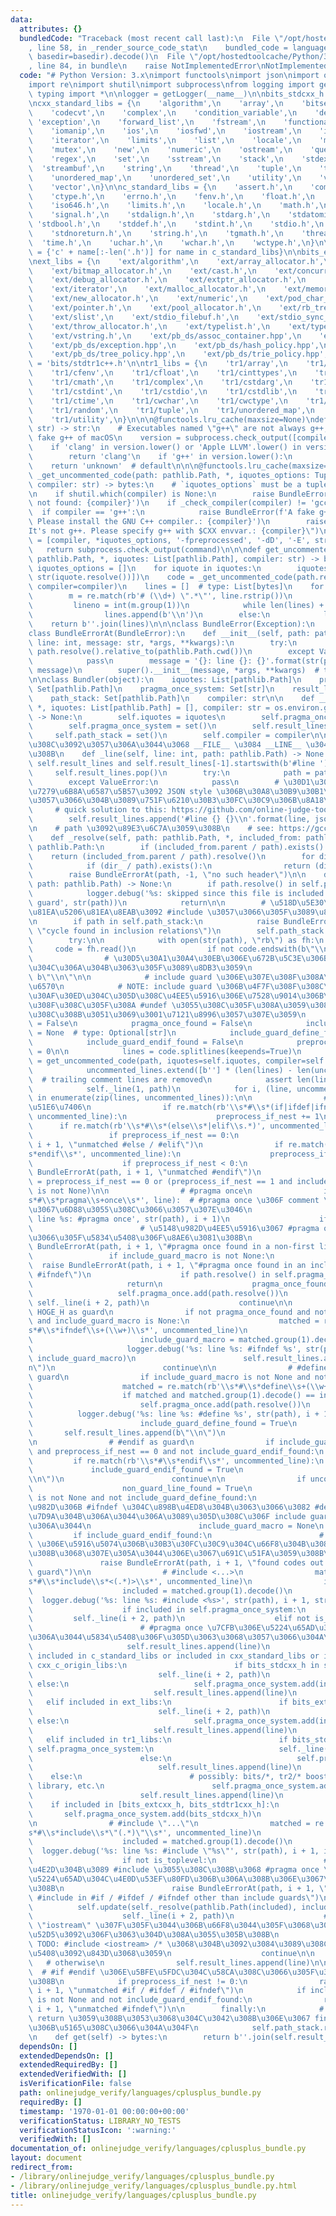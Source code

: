 ```yaml
---
data:
  attributes: {}
  bundledCode: "Traceback (most recent call last):\n  File \"/opt/hostedtoolcache/Python/3.8.5/x64/lib/python3.8/site-packages/onlinejudge_verify/documentation/build.py\"\
    , line 58, in _render_source_code_stat\n    bundled_code = language.bundle(stat.path,\
    \ basedir=basedir).decode()\n  File \"/opt/hostedtoolcache/Python/3.8.5/x64/lib/python3.8/site-packages/onlinejudge_verify/languages/python.py\"\
    , line 84, in bundle\n    raise NotImplementedError\nNotImplementedError\n"
  code: "# Python Version: 3.x\nimport functools\nimport json\nimport os\nimport pathlib\n\
    import re\nimport shutil\nimport subprocess\nfrom logging import getLogger\nfrom\
    \ typing import *\n\nlogger = getLogger(__name__)\n\nbits_stdcxx_h = 'bits/stdc++.h'\n\
    \ncxx_standard_libs = {\n    'algorithm',\n    'array',\n    'bitset',\n    'chrono',\n\
    \    'codecvt',\n    'complex',\n    'condition_variable',\n    'deque',\n   \
    \ 'exception',\n    'forward_list',\n    'fstream',\n    'functional',\n    'future',\n\
    \    'iomanip',\n    'ios',\n    'iosfwd',\n    'iostream',\n    'istream',\n\
    \    'iterator',\n    'limits',\n    'list',\n    'locale',\n    'map',\n    'memory',\n\
    \    'mutex',\n    'new',\n    'numeric',\n    'ostream',\n    'queue',\n    'random',\n\
    \    'regex',\n    'set',\n    'sstream',\n    'stack',\n    'stdexcept',\n  \
    \  'streambuf',\n    'string',\n    'thread',\n    'tuple',\n    'typeinfo',\n\
    \    'unordered_map',\n    'unordered_set',\n    'utility',\n    'valarray',\n\
    \    'vector',\n}\n\nc_standard_libs = {\n    'assert.h',\n    'complex.h',\n\
    \    'ctype.h',\n    'errno.h',\n    'fenv.h',\n    'float.h',\n    'inttypes.h',\n\
    \    'iso646.h',\n    'limits.h',\n    'locale.h',\n    'math.h',\n    'setjmp.h',\n\
    \    'signal.h',\n    'stdalign.h',\n    'stdarg.h',\n    'stdatomic.h',\n   \
    \ 'stdbool.h',\n    'stddef.h',\n    'stdint.h',\n    'stdio.h',\n    'stdlib.h',\n\
    \    'stdnoreturn.h',\n    'string.h',\n    'tgmath.h',\n    'threads.h',\n  \
    \  'time.h',\n    'uchar.h',\n    'wchar.h',\n    'wctype.h',\n}\n\ncxx_c_origin_libs\
    \ = {'c' + name[:-len('.h')] for name in c_standard_libs}\n\nbits_extcxx_h = 'bits/extc++.h'\n\
    \next_libs = {\n    'ext/algorithm',\n    'ext/array_allocator.h',\n    'ext/atomicity.h',\n\
    \    'ext/bitmap_allocator.h',\n    'ext/cast.h',\n    'ext/concurrence.h',\n\
    \    'ext/debug_allocator.h',\n    'ext/extptr_allocator.h',\n    'ext/functional',\n\
    \    'ext/iterator',\n    'ext/malloc_allocator.h',\n    'ext/memory',\n    'ext/mt_allocator.h',\n\
    \    'ext/new_allocator.h',\n    'ext/numeric',\n    'ext/pod_char_traits.h',\n\
    \    'ext/pointer.h',\n    'ext/pool_allocator.h',\n    'ext/rb_tree',\n    'ext/rope',\n\
    \    'ext/slist',\n    'ext/stdio_filebuf.h',\n    'ext/stdio_sync_filebuf.h',\n\
    \    'ext/throw_allocator.h',\n    'ext/typelist.h',\n    'ext/type_traits.h',\n\
    \    'ext/vstring.h',\n    'ext/pb_ds/assoc_container.hpp',\n    'ext/pb_ds/priority_queue.hpp',\n\
    \    'ext/pb_ds/exception.hpp',\n    'ext/pb_ds/hash_policy.hpp',\n    'ext/pb_ds/list_update_policy.hpp',\n\
    \    'ext/pb_ds/tree_policy.hpp',\n    'ext/pb_ds/trie_policy.hpp',\n}\n\nbits_stdtr1cxx_h\
    \ = 'bits/stdtr1c++.h'\n\ntr1_libs = {\n    'tr1/array',\n    'tr1/cctype',\n\
    \    'tr1/cfenv',\n    'tr1/cfloat',\n    'tr1/cinttypes',\n    'tr1/climits',\n\
    \    'tr1/cmath',\n    'tr1/complex',\n    'tr1/cstdarg',\n    'tr1/cstdbool',\n\
    \    'tr1/cstdint',\n    'tr1/cstdio',\n    'tr1/cstdlib',\n    'tr1/ctgmath',\n\
    \    'tr1/ctime',\n    'tr1/cwchar',\n    'tr1/cwctype',\n    'tr1/functional',\n\
    \    'tr1/random',\n    'tr1/tuple',\n    'tr1/unordered_map',\n    'tr1/unordered_set',\n\
    \    'tr1/utility',\n}\n\n\n@functools.lru_cache(maxsize=None)\ndef _check_compiler(compiler:\
    \ str) -> str:\n    # Executables named \"g++\" are not always g++, due to the\
    \ fake g++ of macOS\n    version = subprocess.check_output([compiler, '--version']).decode()\n\
    \    if 'clang' in version.lower() or 'Apple LLVM'.lower() in version.lower():\n\
    \        return 'clang'\n    if 'g++' in version.lower():\n        return 'gcc'\n\
    \    return 'unknown'  # default\n\n\n@functools.lru_cache(maxsize=None)\ndef\
    \ _get_uncommented_code(path: pathlib.Path, *, iquotes_options: Tuple[str, ...],\
    \ compiler: str) -> bytes:\n    # `iquotes_options` must be a tuple to use `lru_cache`\n\
    \n    if shutil.which(compiler) is None:\n        raise BundleError(f'command\
    \ not found: {compiler}')\n    if _check_compiler(compiler) != 'gcc':\n      \
    \  if compiler == 'g++':\n            raise BundleError(f'A fake g++ is detected.\
    \ Please install the GNU C++ compiler.: {compiler}')\n        raise BundleError(f\"\
    It's not g++. Please specify g++ with $CXX envvar.: {compiler}\")\n    command\
    \ = [compiler, *iquotes_options, '-fpreprocessed', '-dD', '-E', str(path)]\n \
    \   return subprocess.check_output(command)\n\n\ndef get_uncommented_code(path:\
    \ pathlib.Path, *, iquotes: List[pathlib.Path], compiler: str) -> bytes:\n   \
    \ iquotes_options = []\n    for iquote in iquotes:\n        iquotes_options.extend(['-I',\
    \ str(iquote.resolve())])\n    code = _get_uncommented_code(path.resolve(), iquotes_options=tuple(iquotes_options),\
    \ compiler=compiler)\n    lines = []  # type: List[bytes]\n    for line in code.splitlines(keepends=True):\n\
    \        m = re.match(rb'# (\\d+) \".*\"', line.rstrip())\n        if m:\n   \
    \         lineno = int(m.group(1))\n            while len(lines) + 1 < lineno:\n\
    \                lines.append(b'\\n')\n        else:\n            lines.append(line)\n\
    \    return b''.join(lines)\n\n\nclass BundleError(Exception):\n    pass\n\n\n\
    class BundleErrorAt(BundleError):\n    def __init__(self, path: pathlib.Path,\
    \ line: int, message: str, *args, **kwargs):\n        try:\n            path =\
    \ path.resolve().relative_to(pathlib.Path.cwd())\n        except ValueError:\n\
    \            pass\n        message = '{}: line {}: {}'.format(str(path), line,\
    \ message)\n        super().__init__(message, *args, **kwargs)  # type: ignore\n\
    \n\nclass Bundler(object):\n    iquotes: List[pathlib.Path]\n    pragma_once:\
    \ Set[pathlib.Path]\n    pragma_once_system: Set[str]\n    result_lines: List[bytes]\n\
    \    path_stack: Set[pathlib.Path]\n    compiler: str\n\n    def __init__(self,\
    \ *, iquotes: List[pathlib.Path] = [], compiler: str = os.environ.get('CXX', 'g++'))\
    \ -> None:\n        self.iquotes = iquotes\n        self.pragma_once = set()\n\
    \        self.pragma_once_system = set()\n        self.result_lines = []\n   \
    \     self.path_stack = set()\n        self.compiler = compiler\n\n    # \u3053\
    \u308C\u3092\u3057\u306A\u3044\u3068 __FILE__ \u3084 __LINE__ \u304C\u58CA\u308C\
    \u308B\n    def _line(self, line: int, path: pathlib.Path) -> None:\n        while\
    \ self.result_lines and self.result_lines[-1].startswith(b'#line '):\n       \
    \     self.result_lines.pop()\n        try:\n            path = path.relative_to(pathlib.Path.cwd())\n\
    \        except ValueError:\n            pass\n        # \u30D1\u30B9\u4E2D\u306E\
    \u7279\u6B8A\u6587\u5B57\u3092 JSON style \u306B\u30A8\u30B9\u30B1\u30FC\u30D7\
    \u3057\u3066\u304B\u3089\u751F\u6210\u30B3\u30FC\u30C9\u306B\u8A18\u8FF0\n   \
    \     # quick solution to this: https://github.com/online-judge-tools/verification-helper/issues/280\n\
    \        self.result_lines.append('#line {} {}\\n'.format(line, json.dumps(str(path))).encode())\n\
    \n    # path \u3092\u89E3\u6C7A\u3059\u308B\n    # see: https://gcc.gnu.org/onlinedocs/gcc/Directory-Options.html#Directory-Options\n\
    \    def _resolve(self, path: pathlib.Path, *, included_from: pathlib.Path) ->\
    \ pathlib.Path:\n        if (included_from.parent / path).exists():\n        \
    \    return (included_from.parent / path).resolve()\n        for dir_ in self.iquotes:\n\
    \            if (dir_ / path).exists():\n                return (dir_ / path).resolve()\n\
    \        raise BundleErrorAt(path, -1, \"no such header\")\n\n    def update(self,\
    \ path: pathlib.Path) -> None:\n        if path.resolve() in self.pragma_once:\n\
    \            logger.debug('%s: skipped since this file is included once with include\
    \ guard', str(path))\n            return\n\n        # \u518D\u5E30\u7684\u306B\
    \u81EA\u5206\u81EA\u8EAB\u3092 #include \u3057\u3066\u305F\u3089\u8AE6\u3081\u308B\
    \n        if path in self.path_stack:\n            raise BundleErrorAt(path, -1,\
    \ \"cycle found in inclusion relations\")\n        self.path_stack.add(path)\n\
    \        try:\n\n            with open(str(path), \"rb\") as fh:\n           \
    \     code = fh.read()\n                if not code.endswith(b\"\\n\"):\n    \
    \                # \u30D5\u30A1\u30A4\u30EB\u306E\u672B\u5C3E\u306B\u6539\u884C\
    \u304C\u306A\u304B\u3063\u305F\u3089\u8DB3\u3059\n                    code +=\
    \ b\"\\n\"\n\n            # include guard \u306E\u307E\u308F\u308A\u306E\u5909\
    \u6570\n            # NOTE: include guard \u306B\u4F7F\u308F\u308C\u305F\u30DE\
    \u30AF\u30ED\u304C\u305D\u308C\u4EE5\u5916\u306E\u7528\u9014\u306B\u3082\u4F7F\
    \u308F\u308C\u305F\u308A #undef \u3055\u308C\u305F\u308A\u3059\u308B\u3068\u58CA\
    \u308C\u308B\u3051\u3069\u3001\u7121\u8996\u3057\u307E\u3059\n            non_guard_line_found\
    \ = False\n            pragma_once_found = False\n            include_guard_macro\
    \ = None  # type: Optional[str]\n            include_guard_define_found = False\n\
    \            include_guard_endif_found = False\n            preprocess_if_nest\
    \ = 0\n\n            lines = code.splitlines(keepends=True)\n            uncommented_lines\
    \ = get_uncommented_code(path, iquotes=self.iquotes, compiler=self.compiler).splitlines(keepends=True)\n\
    \            uncommented_lines.extend([b''] * (len(lines) - len(uncommented_lines)))\
    \  # trailing comment lines are removed\n            assert len(lines) == len(uncommented_lines)\n\
    \            self._line(1, path)\n            for i, (line, uncommented_line)\
    \ in enumerate(zip(lines, uncommented_lines)):\n\n                # nest \u306E\
    \u51E6\u7406\n                if re.match(rb'\\s*#\\s*(if|ifdef|ifndef)\\s.*',\
    \ uncommented_line):\n                    preprocess_if_nest += 1\n          \
    \      if re.match(rb'\\s*#\\s*(else\\s*|elif\\s.*)', uncommented_line):\n   \
    \                 if preprocess_if_nest == 0:\n                        raise BundleErrorAt(path,\
    \ i + 1, \"unmatched #else / #elif\")\n                if re.match(rb'\\s*#\\\
    s*endif\\s*', uncommented_line):\n                    preprocess_if_nest -= 1\n\
    \                    if preprocess_if_nest < 0:\n                        raise\
    \ BundleErrorAt(path, i + 1, \"unmatched #endif\")\n                is_toplevel\
    \ = preprocess_if_nest == 0 or (preprocess_if_nest == 1 and include_guard_macro\
    \ is not None)\n\n                # #pragma once\n                if re.match(rb'\\\
    s*#\\s*pragma\\s+once\\s*', line):  # #pragma once \u306F comment \u6271\u3044\
    \u3067\u6D88\u3055\u308C\u3066\u3057\u307E\u3046\n                    logger.debug('%s:\
    \ line %s: #pragma once', str(path), i + 1)\n                    if non_guard_line_found:\n\
    \                        # \u5148\u982D\u4EE5\u5916\u3067 #pragma once \u3055\u308C\
    \u3066\u305F\u5834\u5408\u306F\u8AE6\u3081\u308B\n                        raise\
    \ BundleErrorAt(path, i + 1, \"#pragma once found in a non-first line\")\n   \
    \                 if include_guard_macro is not None:\n                      \
    \  raise BundleErrorAt(path, i + 1, \"#pragma once found in an include guard with\
    \ #ifndef\")\n                    if path.resolve() in self.pragma_once:\n   \
    \                     return\n                    pragma_once_found = True\n \
    \                   self.pragma_once.add(path.resolve())\n                   \
    \ self._line(i + 2, path)\n                    continue\n\n                # #ifndef\
    \ HOGE_H as guard\n                if not pragma_once_found and not non_guard_line_found\
    \ and include_guard_macro is None:\n                    matched = re.match(rb'\\\
    s*#\\s*ifndef\\s+(\\w+)\\s*', uncommented_line)\n                    if matched:\n\
    \                        include_guard_macro = matched.group(1).decode()\n   \
    \                     logger.debug('%s: line %s: #ifndef %s', str(path), i + 1,\
    \ include_guard_macro)\n                        self.result_lines.append(b\"\\\
    n\")\n                        continue\n\n                # #define HOGE_H as\
    \ guard\n                if include_guard_macro is not None and not include_guard_define_found:\n\
    \                    matched = re.match(rb'\\s*#\\s*define\\s+(\\w+)\\s*', uncommented_line)\n\
    \                    if matched and matched.group(1).decode() == include_guard_macro:\n\
    \                        self.pragma_once.add(path.resolve())\n              \
    \          logger.debug('%s: line %s: #define %s', str(path), i + 1, include_guard_macro)\n\
    \                        include_guard_define_found = True\n                 \
    \       self.result_lines.append(b\"\\n\")\n                        continue\n\
    \n                # #endif as guard\n                if include_guard_define_found\
    \ and preprocess_if_nest == 0 and not include_guard_endif_found:\n           \
    \         if re.match(rb'\\s*#\\s*endif\\s*', uncommented_line):\n           \
    \             include_guard_endif_found = True\n                        self.result_lines.append(b\"\
    \\n\")\n                        continue\n\n                if uncommented_line:\n\
    \                    non_guard_line_found = True\n                    if include_guard_macro\
    \ is not None and not include_guard_define_found:\n                        # \u5148\
    \u982D\u306B #ifndef \u304C\u898B\u4ED8\u304B\u3063\u3066\u3082 #define \u304C\
    \u7D9A\u304B\u306A\u3044\u306A\u3089\u305D\u308C\u306F include guard \u3067\u306F\
    \u306A\u3044\n                        include_guard_macro = None\n           \
    \         if include_guard_endif_found:\n                        # include guard\
    \ \u306E\u5916\u5074\u306B\u30B3\u30FC\u30C9\u304C\u66F8\u304B\u308C\u3066\u3044\
    \u308B\u3068\u307E\u305A\u3044\u306E\u3067\u691C\u51FA\u3059\u308B\n         \
    \               raise BundleErrorAt(path, i + 1, \"found codes out of include\
    \ guard\")\n\n                # #include <...>\n                matched = re.match(rb'\\\
    s*#\\s*include\\s*<(.*)>\\s*', uncommented_line)\n                if matched:\n\
    \                    included = matched.group(1).decode()\n                  \
    \  logger.debug('%s: line %s: #include <%s>', str(path), i + 1, str(included))\n\
    \                    if included in self.pragma_once_system:\n               \
    \         self._line(i + 2, path)\n                    elif not is_toplevel:\n\
    \                        # #pragma once \u7CFB\u306E\u5224\u65AD\u304C\u3067\u304D\
    \u306A\u3044\u5834\u5408\u306F\u305D\u3063\u3068\u3057\u3066\u304A\u304F\n   \
    \                     self.result_lines.append(line)\n                    elif\
    \ included in c_standard_libs or included in cxx_standard_libs or included in\
    \ cxx_c_origin_libs:\n                        if bits_stdcxx_h in self.pragma_once_system:\n\
    \                            self._line(i + 2, path)\n                       \
    \ else:\n                            self.pragma_once_system.add(included)\n \
    \                           self.result_lines.append(line)\n                 \
    \   elif included in ext_libs:\n                        if bits_extcxx_h in self.pragma_once_system:\n\
    \                            self._line(i + 2, path)\n                       \
    \ else:\n                            self.pragma_once_system.add(included)\n \
    \                           self.result_lines.append(line)\n                 \
    \   elif included in tr1_libs:\n                        if bits_stdtr1cxx_h in\
    \ self.pragma_once_system:\n                            self._line(i + 2, path)\n\
    \                        else:\n                            self.pragma_once_system.add(included)\n\
    \                            self.result_lines.append(line)\n                \
    \    else:\n                        # possibly: bits/*, tr2/* boost/*, c-posix\
    \ library, etc.\n                        self.pragma_once_system.add(included)\n\
    \                        self.result_lines.append(line)\n                    \
    \    if included in [bits_extcxx_h, bits_stdtr1cxx_h]:\n                     \
    \       self.pragma_once_system.add(bits_stdcxx_h)\n                    continue\n\
    \n                # #include \"...\"\n                matched = re.match(rb'\\\
    s*#\\s*include\\s*\"(.*)\"\\s*', uncommented_line)\n                if matched:\n\
    \                    included = matched.group(1).decode()\n                  \
    \  logger.debug('%s: line %s: #include \"%s\"', str(path), i + 1, included)\n\
    \                    if not is_toplevel:\n                        # #if \u306E\
    \u4E2D\u304B\u3089 #include \u3055\u308C\u308B\u3068 #pragma once \u7CFB\u306E\
    \u5224\u65AD\u304C\u4E0D\u53EF\u80FD\u306B\u306A\u308B\u306E\u3067\u8AE6\u3081\
    \u308B\n                        raise BundleErrorAt(path, i + 1, \"unable to process\
    \ #include in #if / #ifdef / #ifndef other than include guards\")\n          \
    \          self.update(self._resolve(pathlib.Path(included), included_from=path))\n\
    \                    self._line(i + 2, path)\n                    # TODO: #include\
    \ \"iostream\" \u307F\u305F\u3044\u306B\u66F8\u3044\u305F\u3068\u304D\u306E\u6319\
    \u52D5\u3092\u306F\u3063\u304D\u308A\u3055\u305B\u308B\n                    #\
    \ TODO: #include <iostream> /* \u3068\u304B\u3092\u3084\u3089\u308C\u305F\u5834\
    \u5408\u3092\u843D\u3068\u3059\n                    continue\n\n             \
    \   # otherwise\n                self.result_lines.append(line)\n\n          \
    \  # #if #endif \u306E\u5BFE\u5FDC\u304C\u58CA\u308C\u3066\u305F\u3089\u8AE6\u3081\
    \u308B\n            if preprocess_if_nest != 0:\n                raise BundleErrorAt(path,\
    \ i + 1, \"unmatched #if / #ifdef / #ifndef\")\n            if include_guard_macro\
    \ is not None and not include_guard_endif_found:\n                raise BundleErrorAt(path,\
    \ i + 1, \"unmatched #ifndef\")\n\n        finally:\n            # \u4E2D\u3067\
    \ return \u3059\u308B\u3053\u3068\u304C\u3042\u308B\u306E\u3067 finally \u7BC0\
    \u306B\u5165\u308C\u3066\u304A\u304F\n            self.path_stack.remove(path)\n\
    \n    def get(self) -> bytes:\n        return b''.join(self.result_lines)\n"
  dependsOn: []
  extendedDependsOn: []
  extendedRequiredBy: []
  extendedVerifiedWith: []
  isVerificationFile: false
  path: onlinejudge_verify/languages/cplusplus_bundle.py
  requiredBy: []
  timestamp: '1970-01-01 00:00:00+00:00'
  verificationStatus: LIBRARY_NO_TESTS
  verificationStatusIcon: ':warning:'
  verifiedWith: []
documentation_of: onlinejudge_verify/languages/cplusplus_bundle.py
layout: document
redirect_from:
- /library/onlinejudge_verify/languages/cplusplus_bundle.py
- /library/onlinejudge_verify/languages/cplusplus_bundle.py.html
title: onlinejudge_verify/languages/cplusplus_bundle.py
---
```

